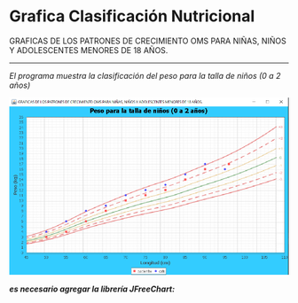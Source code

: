 # Grafica Clasificación Nutricional
GRAFICAS DE LOS PATRONES DE CRECIMIENTO OMS PARA NIÑAS, NIÑOS Y ADOLESCENTES MENORES DE 18 AÑOS.

------

*El programa muestra la clasificación del peso para la talla de niños (0 a 2 años)*

![](https://github.com/dehoyos9804/GraficaClasificacionNutricional/blob/master/src/img/clasificacion.PNG)

***es necesario agregar la librería JFreeChart:*** [](http://javax-peru.blogspot.com/2009/11/instalacion-de-jfreechart.html)